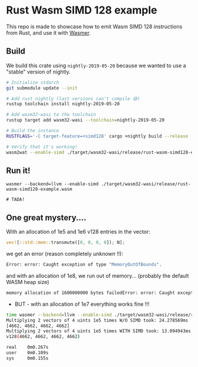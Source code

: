 # Rust Wasm SIMD 128 example

This repo is made to showcase how to emit Wasm SIMD 128 instructions from Rust, and use it with [Wasmer](https://github.com/wasmerio/wasmer).

## Build

We build this crate using `nightly-2019-05-20` because we wanted to use a "stable" version of nightly.

```bash
# Initialize stdarch
git submodule update --init
```


```bash
# Add rust nightly (last versions can't compile 😅)
rustup toolchain install nightly-2019-05-20

# Add wasm32-wasi to the toolchain
rustup target add wasm32-wasi --toolchain=nightly-2019-05-20

# Build the instance
RUSTFLAGS='-C target-feature=+simd128' cargo +nightly build --release --target=wasm32-wasi

# Verify that it's working!
wasm2wat --enable-simd ./target/wasm32-wasi/release/rust-wasm-simd128-example.wasm
```

## Run it!

```
wasmer --backend=llvm --enable-simd ./target/wasm32-wasi/release/rust-wasm-simd128-example.wasm

# TADA!
```

## One great mystery....

With an allocation of 1e5 and 1e6 v128 entries in the vector:
```rust
vec![::std::mem::transmute([0, 0, 0, 0]); N];
```
we get an error (reason completely *unknown* !!):
```bash
Error: error: Caught exception of type "MemoryOutOfBounds".
```

and with an allocation of 1e8, we run out of memory... (probably the default WASM heap size)
```bash
memory allocation of 1600000000 bytes failedError: error: Caught exception of type "Unreachable".
```

- BUT - with an allocation of 1e7 everything works fine !!!
```bash
time wasmer --backend=llvm --enable-simd ./target/wasm32-wasi/release/rust-wasm-simd128-example.wasm 
Multiplying 2 vectors of 4 uints 1e5 times W/O SIMD took: 24.278569ms
[4662, 4662, 4662, 4662]
Multiplying 2 vectors of 4 uints 1e5 times WITH SIMD took: 13.094943ms
v128(4662, 4662, 4662, 4662)

real    0m0.267s
user    0m0.109s
sys     0m0.155s
```
